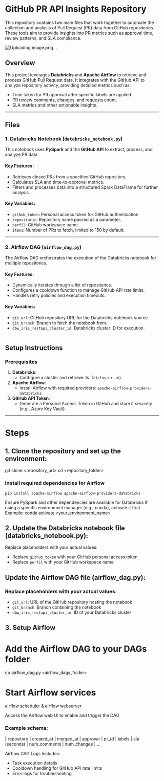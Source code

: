 # GitHub PR API Insights Repository

This repository contains two main files that work together to automate the collection and analysis of Pull Request (PR) data from GitHub repositories. These tools aim to provide insights into PR metrics such as approval time, review patterns, and SLA compliance.

![Uploading image.png…]()


## Overview

This project leverages **Databricks** and **Apache Airflow** to retrieve and process GitHub Pull Request data. It integrates with the GitHub API to analyze repository activity, providing detailed metrics such as:

- Time taken for PR approval after specific labels are applied.
- PR review comments, changes, and requests count.
- SLA metrics and other actionable insights.

---

## Files

### 1. Databricks Notebook (`databricks_notebook.py`)

This notebook uses **PySpark** and the **GitHub API** to extract, process, and analyze PR data.

#### Key Features:
- Retrieves closed PRs from a specified GitHub repository.
- Calculates SLA and time-to-approval metrics.
- Filters and processes data into a structured Spark DataFrame for further analysis.

#### Key Variables:
- `github_token`: Personal access token for GitHub authentication.
- `repositorio`: Repository name passed as a parameter.
- `perfil`: GitHub workspace name.
- `itens`: Number of PRs to fetch, limited to 150 by default.

---

### 2. Airflow DAG (`airflow_dag.py`)

The Airflow DAG orchestrates the execution of the Databricks notebook for multiple repositories.

#### Key Features:
- Dynamically iterates through a list of repositories.
- Configures a cooldown function to manage GitHub API rate limits.
- Handles retry policies and execution timeouts.

#### Key Variables:
- `git_url`: GitHub repository URL for the Databricks notebook source.
- `git_branch`: Branch to fetch the notebook from.
- `dbw_iris_restapi_cluster_id`: Databricks cluster ID for execution.

---

## Setup Instructions

### Prerequisites

1. **Databricks**:
   - Configure a cluster and retrieve its ID (`cluster_id`).
2. **Apache Airflow**:
   - Install Airflow with required providers: `apache-airflow-providers-databricks`.
3. **GitHub API Token**:
   - Generate a Personal Access Token in GitHub and store it securely (e.g., Azure Key Vault).

---

# Steps

## 1. Clone the repository and set up the environment:
git clone <repository_url>
cd <repository_folder>

### Install required dependencies for Airflow
`pip install apache-airflow apache-airflow-providers-databricks`

Ensure PySpark and other dependencies are available for Databricks
If using a specific environment manager (e.g., conda), activate it first
Example: conda activate <your_environment_name>

## 2. Update the Databricks notebook file (databricks_notebook.py):
 Replace placeholders with your actual values:
 - Replace `github_token` with your GitHub personal access token
 - Replace `perfil` with your GitHub workspace name

## Update the Airflow DAG file (airflow_dag.py):
### Replace placeholders with your actual values:
 - `git_url`: URL of the GitHub repository hosting the notebook
 - `git_branch`: Branch containing the notebook
 - `dbw_iris_restapi_cluster_id`: ID of your Databricks cluster

## 3. Setup Airflow

# Add the Airflow DAG to your DAGs folder
cp airflow_dag.py <airflow_dags_folder>

# Start Airflow services
airflow scheduler & airflow webserver

Access the Airflow web UI to enable and trigger the DAG

### Example schema:

| repository | created_at | merged_at | approver | pr_id | labels | sla (seconds) | num_comments | num_changes | ...

Airflow DAG Logs
Includes:
- Task execution details
- Cooldown handling for GitHub API rate limits
- Error logs for troubleshooting

